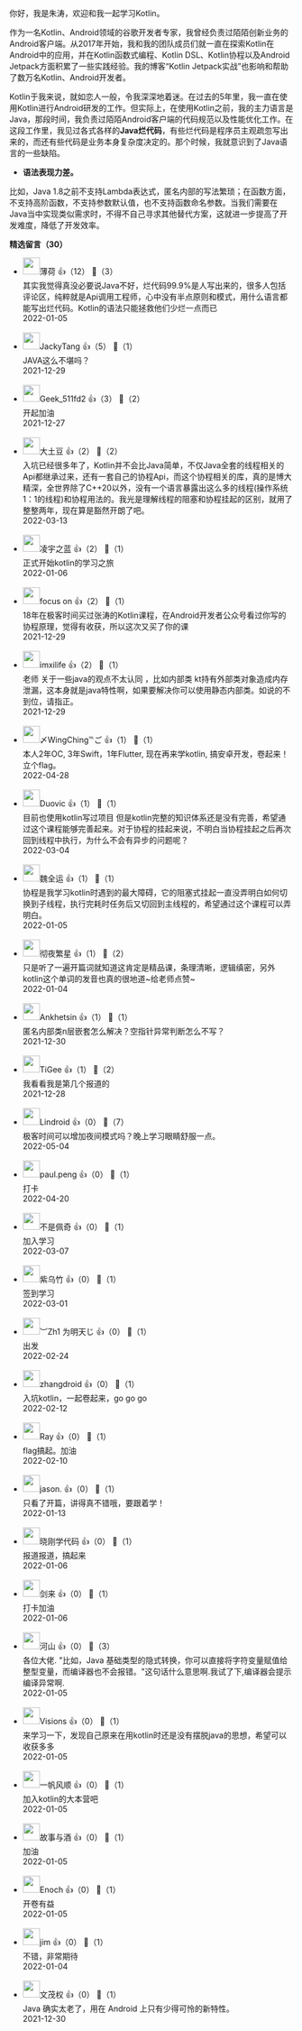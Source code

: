 你好，我是朱涛，欢迎和我一起学习Kotlin。

作为一名Kotlin、Android领域的谷歌开发者专家，我曾经负责过陌陌创新业务的Android客户端。从2017年开始，我和我的团队成员们就一直在探索Kotlin在Android中的应用，并在Kotlin函数式编程、Kotlin DSL、Kotlin协程以及Android Jetpack方面积累了一些实践经验。我的博客“Kotlin Jetpack实战”也影响和帮助了数万名Kotlin、Android开发者。

Kotlin于我来说，就如恋人一般，令我深深地着迷。在过去的5年里，我一直在使用Kotlin进行Android研发的工作。但实际上，在使用Kotlin之前，我的主力语言是Java，那段时间，我负责过陌陌Android客户端的代码规范以及性能优化工作。在这段工作里，我见过各式各样的**Java烂代码**，有些烂代码是程序员主观疏忽写出来的，而还有些代码是业务本身复杂度决定的。那个时候，我就意识到了Java语言的一些缺陷。

- **语法表现力差。**

比如，Java 1.8之前不支持Lambda表达式，匿名内部的写法繁琐；在函数方面，不支持高阶函数，不支持参数默认值，也不支持函数命名参数。当我们需要在Java当中实现类似需求时，不得不自己寻求其他替代方案，这就进一步提高了开发难度，降低了开发效率。
<div><strong>精选留言（30）</strong></div><ul>
<li><img src="https://static001.geekbang.org/account/avatar/00/11/58/2e/08e6ce7c.jpg" width="30px"><span>薄荷</span> 👍（12） 💬（3）<div>其实我觉得真没必要说Java不好，烂代码99.9%是人写出来的，很多人包括评论区，纯粹就是Api调用工程师，心中没有半点原则和模式，用什么语言都能写出烂代码。Kotlin的语法只能拯救他们少烂一点而已</div>2022-01-05</li><br/><li><img src="https://static001.geekbang.org/account/avatar/00/14/73/20/c851a23e.jpg" width="30px"><span>JackyTang</span> 👍（5） 💬（1）<div>JAVA这么不堪吗？</div>2021-12-29</li><br/><li><img src="" width="30px"><span>Geek_511fd2</span> 👍（3） 💬（2）<div>开起加油</div>2021-12-27</li><br/><li><img src="https://static001.geekbang.org/account/avatar/00/11/1d/64/52a5863b.jpg" width="30px"><span>大土豆</span> 👍（2） 💬（2）<div>入坑已经很多年了，Kotlin并不会比Java简单，不仅Java全套的线程相关的Api都继承过来，还有一套自己的协程Api，而这个协程相关的库，真的是博大精深，全世界除了C++20以外，没有一个语言暴露出这么多的线程(操作系统1：1的线程)和协程用法的。我光是理解线程的阻塞和协程挂起的区别，就用了整整两年，现在算是豁然开朗了吧。</div>2022-03-13</li><br/><li><img src="https://static001.geekbang.org/account/avatar/00/10/c2/88/78df5b1c.jpg" width="30px"><span>凌宇之蓝</span> 👍（2） 💬（1）<div>正式开始kotlin的学习之旅</div>2022-01-06</li><br/><li><img src="https://static001.geekbang.org/account/avatar/00/11/3e/ef/4a8d3f89.jpg" width="30px"><span>focus on</span> 👍（2） 💬（1）<div>18年在极客时间买过张涛的Kotlin课程，在Android开发者公众号看过你写的协程原理，觉得有收获，所以这次又买了你的课</div>2021-12-29</li><br/><li><img src="https://static001.geekbang.org/account/avatar/00/0f/bc/85/7e174dd0.jpg" width="30px"><span>imxilife</span> 👍（2） 💬（1）<div>老师 关于一些java的观点不太认同 ，比如内部类 kt持有外部类对象造成内存泄漏，这本身就是java特性啊，如果要解决你可以使用静态内部类。如说的不到位，请指正。</div>2021-12-29</li><br/><li><img src="https://static001.geekbang.org/account/avatar/00/16/7a/73/49cbb7f7.jpg" width="30px"><span>〆WingChing℡ご</span> 👍（1） 💬（1）<div>本人2年OC, 3年Swift，1年Flutter, 现在再来学kotlin, 搞安卓开发，卷起来！立个flag。</div>2022-04-28</li><br/><li><img src="https://static001.geekbang.org/account/avatar/00/15/8a/2c/dffdc889.jpg" width="30px"><span>Duovic</span> 👍（1） 💬（1）<div>目前也使用kotlin写过项目 但是kotlin完整的知识体系还是没有完善，希望通过这个课程能够完善起来。对于协程的挂起来说，不明白当协程挂起之后再次回到线程中执行，为什么不会有异步的问题呢？
</div>2022-03-04</li><br/><li><img src="https://static001.geekbang.org/account/avatar/00/10/a4/ee/cffd8ee6.jpg" width="30px"><span>魏全运</span> 👍（1） 💬（1）<div>协程是我学习kotlin时遇到的最大障碍，它的阻塞式挂起一直没弄明白如何切换到子线程，执行完耗时任务后又切回到主线程的，希望通过这个课程可以弄明白。</div>2022-01-05</li><br/><li><img src="https://static001.geekbang.org/account/avatar/00/12/f8/2b/f404c4a4.jpg" width="30px"><span>彻夜繁星</span> 👍（1） 💬（2）<div>只是听了一遍开篇词就知道这肯定是精品课，条理清晰，逻辑缜密，另外kotlin这个单词的发音也真的很地道~给老师点赞~</div>2022-01-04</li><br/><li><img src="https://static001.geekbang.org/account/avatar/00/0f/b1/75/60a71bbd.jpg" width="30px"><span>Ankhetsin</span> 👍（1） 💬（1）<div>匿名内部类n层嵌套怎么解决？空指针异常判断怎么不写？</div>2021-12-30</li><br/><li><img src="https://static001.geekbang.org/account/avatar/00/28/a5/31/f0521123.jpg" width="30px"><span>TiGee</span> 👍（1） 💬（2）<div>我看看我是第几个报道的</div>2021-12-28</li><br/><li><img src="https://static001.geekbang.org/account/avatar/00/13/0b/e6/b626aa9c.jpg" width="30px"><span>Lindroid</span> 👍（0） 💬（7）<div>极客时间可以增加夜间模式吗？晚上学习眼睛舒服一点。</div>2022-05-04</li><br/><li><img src="https://static001.geekbang.org/account/avatar/00/19/18/57/0853ee84.jpg" width="30px"><span>paul.peng</span> 👍（0） 💬（1）<div>打卡</div>2022-04-20</li><br/><li><img src="https://static001.geekbang.org/account/avatar/00/27/78/c3/ae7409b5.jpg" width="30px"><span>不是佩奇</span> 👍（0） 💬（1）<div>加入学习</div>2022-03-07</li><br/><li><img src="https://static001.geekbang.org/account/avatar/00/26/94/76/96256cd1.jpg" width="30px"><span>紫乌竹</span> 👍（0） 💬（1）<div>签到学习</div>2022-03-01</li><br/><li><img src="https://static001.geekbang.org/account/avatar/00/19/2c/90/53d6d43d.jpg" width="30px"><span>︶Zh1 为明天じ</span> 👍（0） 💬（1）<div>出发</div>2022-02-24</li><br/><li><img src="https://static001.geekbang.org/account/avatar/00/11/1a/ac/cec17283.jpg" width="30px"><span>zhangdroid</span> 👍（0） 💬（1）<div>入坑kotlin，一起卷起来，go go go</div>2022-02-12</li><br/><li><img src="https://static001.geekbang.org/account/avatar/00/25/98/21/88b5112e.jpg" width="30px"><span>Ray</span> 👍（0） 💬（1）<div>flag搞起。加油</div>2022-02-10</li><br/><li><img src="https://static001.geekbang.org/account/avatar/00/2c/00/e4/f07d7cd8.jpg" width="30px"><span>jason.</span> 👍（0） 💬（1）<div>只看了开篇，讲得真不错哦，要跟着学！</div>2022-01-13</li><br/><li><img src="https://static001.geekbang.org/account/avatar/00/0f/a2/e7/3d96ea93.jpg" width="30px"><span>晓刚学代码</span> 👍（0） 💬（1）<div>报道报道，搞起来</div>2022-01-06</li><br/><li><img src="https://static001.geekbang.org/account/avatar/00/20/e6/7c/51a02e43.jpg" width="30px"><span>剑来</span> 👍（0） 💬（1）<div>打卡加油</div>2022-01-06</li><br/><li><img src="https://static001.geekbang.org/account/avatar/00/14/92/76/343c8497.jpg" width="30px"><span>河山</span> 👍（0） 💬（3）<div>各位大佬. &quot;比如，Java 基础类型的隐式转换，你可以直接将字符变量赋值给整型变量，而编译器也不会报错。&quot;这句话什么意思啊.我试了下,编译器会提示编译异常啊.</div>2022-01-05</li><br/><li><img src="http://thirdwx.qlogo.cn/mmopen/vi_32/DYAIOgq83eoI06wYM8sDHJyrO3tyGKdiaECN0U6930nq5xianiboNT2enxaUaZhy4AL8v0zCzicvxs594hIRiaIU3Kg/132" width="30px"><span>Visions</span> 👍（0） 💬（1）<div>来学习一下，发现自己原来在用kotlin时还是没有摆脱java的思想，希望可以收获多多</div>2022-01-05</li><br/><li><img src="https://static001.geekbang.org/account/avatar/00/19/4e/d8/f9e63aaa.jpg" width="30px"><span>一帆风顺</span> 👍（0） 💬（1）<div>加入kotlin的大本营吧</div>2022-01-05</li><br/><li><img src="https://static001.geekbang.org/account/avatar/00/2a/8b/94/09dca97d.jpg" width="30px"><span>故事与酒</span> 👍（0） 💬（1）<div>加油</div>2022-01-05</li><br/><li><img src="https://static001.geekbang.org/account/avatar/00/2c/00/bf/cc5765d8.jpg" width="30px"><span>Enoch</span> 👍（0） 💬（1）<div>开卷有益</div>2022-01-05</li><br/><li><img src="http://thirdwx.qlogo.cn/mmopen/vi_32/Urc67zDC8R6dh9U1ZFTF36icXewM1seehvOUYUs4hyWSsFzS5WQc2RcrE1Mzs8qtgib5SM5wFrVh22QcQd0JUUBw/132" width="30px"><span>jim</span> 👍（0） 💬（1）<div>不错，非常期待</div>2022-01-04</li><br/><li><img src="https://static001.geekbang.org/account/avatar/00/11/ef/7e/231c9fa2.jpg" width="30px"><span>文茂权</span> 👍（0） 💬（1）<div>Java 确实太老了，用在 Android 上只有少得可怜的新特性。</div>2021-12-30</li><br/>
</ul>